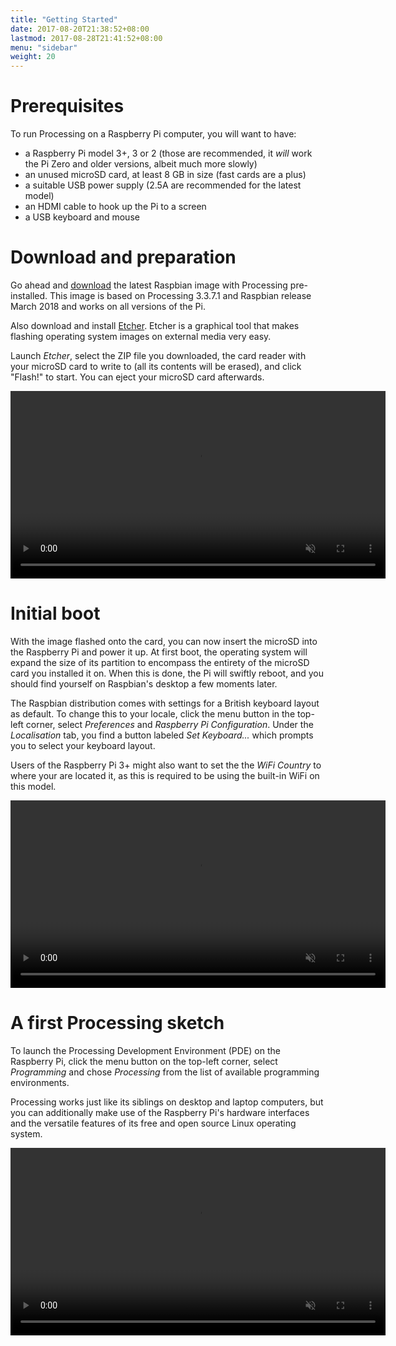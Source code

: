 ```yaml
---
title: "Getting Started"
date: 2017-08-20T21:38:52+08:00
lastmod: 2017-08-28T21:41:52+08:00
menu: "sidebar"
weight: 20
---
```


# Prerequisites

To run Processing on a Raspberry Pi computer, you will want to have:

-   a Raspberry Pi model 3+, 3 or 2 (those are recommended, it *will*
    work the Pi Zero and older versions, albeit much more slowly)
-   an unused microSD card, at least 8 GB in size (fast cards are a
    plus)
-   a suitable USB power supply (2.5A are recommended for the latest
    model)
-   an HDMI cable to hook up the Pi to a screen
-   a USB keyboard and mouse

# Download and preparation

Go ahead and [download](https://github.com/processing/processing/releases/download/processing-0264-3.3.7.1/processing-3.3.7.1-linux-raspbian.zip) the latest Raspbian image with Processing
pre-installed. This image is based on Processing 3.3.7.1 and Raspbian
release March 2018 and works on all versions of the Pi.



Also download and install [Etcher](https://etcher.io/). Etcher is a graphical tool that
makes flashing operating system images on external media very easy.

 

Launch *Etcher*, select the ZIP file you downloaded, the card reader
with your microSD card to write to (all its contents will be erased),
and click "Flash!" to start. You can eject your microSD card afterwards.

<video controls autoplay="" muted="" loop="" width="600"><source src="../media/gettingstarted_etcher.mp4" type="video/mp4"></video>


# Initial boot

With the image flashed onto the card, you can now insert the microSD
into the Raspberry Pi and power it up. At first boot, the operating
system will expand the size of its partition to encompass the entirety
of the microSD card you installed it on. When this is done, the Pi will
swiftly reboot, and you should find yourself on Raspbian's desktop a few
moments later.

The Raspbian distribution comes with settings for a British keyboard
layout as default. To change this to your locale, click the menu button
in the top-left corner, select *Preferences* and *Raspberry Pi
Configuration*. Under the *Localisation* tab, you find a button labeled
*Set Keyboard...* which prompts you to select your keyboard layout.

Users of the Raspberry Pi 3+ might also want to set the the *WiFi
Country* to where your are located it, as this is required to be using
the built-in WiFi on this model.
 
<video controls="" autoplay="" muted="" loop="" width="600" ><source src="../media/gettingstarted_preferences.mp4" type="video/mp4"></video>
 

# A first Processing sketch

To launch the Processing Development Environment (PDE) on the Raspberry
Pi, click the menu button on the top-left corner, select *Programming*
and chose *Processing* from the list of available programming
environments.

Processing works just like its siblings on desktop and laptop computers, but you can additionally make use of the Raspberry Pi's hardware interfaces and the versatile features of its free and open source Linux operating system.

<video controls="true" autoplay="" muted="" loop="" width="600"><source src="../media/gettingstarted_firstsketch.mp4" type="video/mp4"></video>